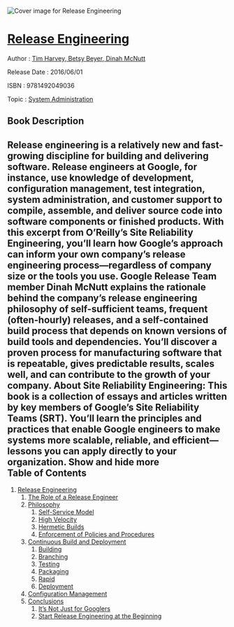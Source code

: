 ![Cover image for Release Engineering](https://imgdetail.ebookreading.net/cover/cover/system_admin/EB9781492049036.jpg)

[Release Engineering](https://ebookreading.net/view/book/Release+Engineering-EB9781492049036_1.html "Release Engineering")
====================================================================================================================

Author : [Tim Harvey](https://ebookreading.net/search/author/Tim+Harvey),[ Betsy Beyer](https://ebookreading.net/search/author/+Betsy+Beyer),[ Dinah McNutt](https://ebookreading.net/search/author/+Dinah+McNutt)

Release Date : 2016/06/01

ISBN : 9781492049036

Topic : [System Administration](https://ebookreading.net/search/category/system-administration)

Book Description
-----------------

 Release engineering is a relatively new and fast-growing discipline for building and delivering software. Release engineers at Google, for instance, use knowledge of development, configuration management, test integration, system administration, and customer support to compile, assemble, and deliver source code into software components or finished products.
With this excerpt from O’Reilly’s Site Reliability Engineering, you’ll learn how Google’s approach can inform your own company’s release engineering process—regardless of company size or the tools you use. Google Release Team member Dinah McNutt explains the rationale behind the company’s release engineering philosophy of self-sufficient teams, frequent (often-hourly) releases, and a self-contained build process that depends on known versions of build tools and dependencies.
You’ll discover a proven process for manufacturing software that is repeatable, gives predictable results, scales well, and can contribute to the growth of your company.
About Site Reliability Engineering:
This book is a collection of essays and articles written by key members of Google’s Site Reliability Teams (SRT). You’ll learn the principles and practices that enable Google engineers to make systems more scalable, reliable, and efficient—lessons you can apply directly to your organization.
        Show and hide more                
Table of Contents
-----------------

1. [Release Engineering](https://ebookreading.net/view/book/Release+Engineering-EB9781492049036_5.html#chapter_release-eng)
    1. [The Role of a Release Engineer](https://ebookreading.net/view/book/Release+Engineering-EB9781492049036_5.html#idm140055630988688)
    1. [Philosophy](https://ebookreading.net/view/book/Release+Engineering-EB9781492049036_5.html#idm140055630986192)
        1. [Self-Service Model](https://ebookreading.net/view/book/Release+Engineering-EB9781492049036_5.html#idm140055630973392)
        1. [High Velocity](https://ebookreading.net/view/book/Release+Engineering-EB9781492049036_5.html#idm140055630971760)
        1. [Hermetic Builds](https://ebookreading.net/view/book/Release+Engineering-EB9781492049036_5.html#idm140055630975712)
        1. [Enforcement of Policies and Procedures](https://ebookreading.net/view/book/Release+Engineering-EB9781492049036_5.html#idm140055630959248)
    1. [Continuous Build and Deployment](https://ebookreading.net/view/book/Release+Engineering-EB9781492049036_5.html#idm140055630947760)
        1. [Building](https://ebookreading.net/view/book/Release+Engineering-EB9781492049036_5.html#idm140055630943504)
        1. [Branching](https://ebookreading.net/view/book/Release+Engineering-EB9781492049036_5.html#idm140055630928512)
        1. [Testing](https://ebookreading.net/view/book/Release+Engineering-EB9781492049036_5.html#idm140055630929056)
        1. [Packaging](https://ebookreading.net/view/book/Release+Engineering-EB9781492049036_5.html#idm140055630918896)
        1. [Rapid](https://ebookreading.net/view/book/Release+Engineering-EB9781492049036_5.html#idm140055630922896)
        1. [Deployment](https://ebookreading.net/view/book/Release+Engineering-EB9781492049036_5.html#idm140055630906000)
    1. [Configuration Management](https://ebookreading.net/view/book/Release+Engineering-EB9781492049036_5.html#idm140055630896928)
    1. [Conclusions](https://ebookreading.net/view/book/Release+Engineering-EB9781492049036_5.html#idm140055630893008)
        1. [It’s Not Just for Googlers](https://ebookreading.net/view/book/Release+Engineering-EB9781492049036_5.html#idm140055630873728)
        1. [Start Release Engineering at the Beginning](https://ebookreading.net/view/book/Release+Engineering-EB9781492049036_5.html#idm140055630871936)
